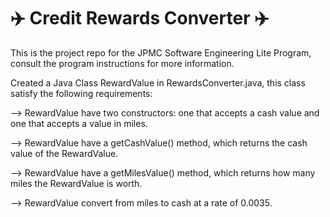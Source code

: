 # :airplane: Credit Rewards Converter :airplane:
This is the project repo for the JPMC Software Engineering Lite Program, consult the program instructions for more information.

Created a Java Class RewardValue in RewardsConverter.java, this class satisfy the following requirements:

--> RewardValue have two constructors: one that accepts a cash value and one that accepts a value in miles.

--> RewardValue have a getCashValue() method, which returns the cash value of the RewardValue.

--> RewardValue have a getMilesValue() method, which returns how many miles the RewardValue is worth.

--> RewardValue convert from miles to cash at a rate of 0.0035.


